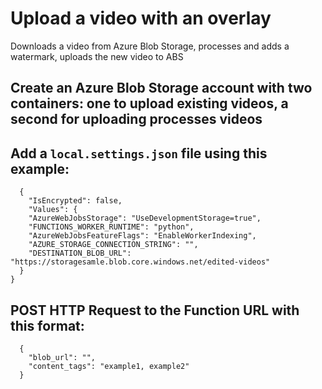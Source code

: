 # Upload a video with an overlay

Downloads a video from Azure Blob Storage, processes and adds a watermark, uploads the new video to ABS

## Create an Azure Blob Storage account with two containers: one to upload existing videos, a second for uploading processes videos

## Add a `local.settings.json` file using this example:

```
  {
    "IsEncrypted": false,
    "Values": {
    "AzureWebJobsStorage": "UseDevelopmentStorage=true",
    "FUNCTIONS_WORKER_RUNTIME": "python",
    "AzureWebJobsFeatureFlags": "EnableWorkerIndexing",
    "AZURE_STORAGE_CONNECTION_STRING": "",
    "DESTINATION_BLOB_URL": "https://storagesamle.blob.core.windows.net/edited-videos"
  }
}
```

## POST HTTP Request to the Function URL with this format:

```
  {
    "blob_url": "",
    "content_tags": "example1, example2"
  }
```
